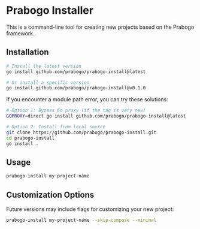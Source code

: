 # Prabogo Installer

This is a command-line tool for creating new projects based on the Prabogo framework.

## Installation

```sh
# Install the latest version
go install github.com/prabogo/prabogo-install@latest

# Or install a specific version
go install github.com/prabogo/prabogo-install@v0.1.0
```

If you encounter a module path error, you can try these solutions:

```sh
# Option 1: Bypass Go proxy (if the tag is very new)
GOPROXY=direct go install github.com/prabogo/prabogo-install@latest

# Option 2: Install from local source
git clone https://github.com/prabogo/prabogo-install.git
cd prabogo-install
go install .
```

## Usage

```sh
prabogo-install my-project-name
```

## Customization Options

Future versions may include flags for customizing your new project:

```sh
prabogo-install my-project-name --skip-compose --minimal
```